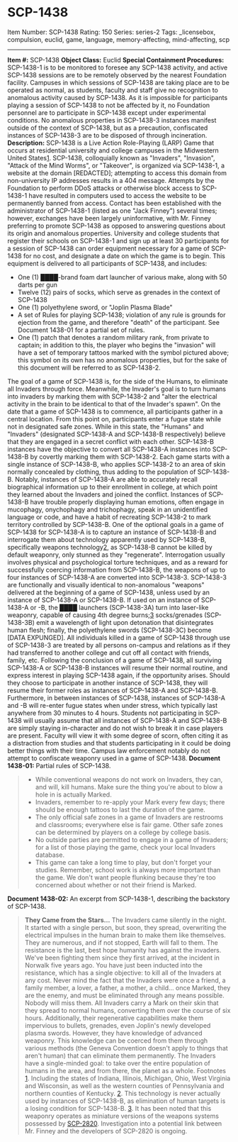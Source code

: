 # SCP-1438
Item Number: SCP-1438
Rating: 150
Series: series-2
Tags: _licensebox, compulsion, euclid, game, language, memory-affecting, mind-affecting, scp

---

**Item #:** SCP-1438
**Object Class:** Euclid
**Special Containment Procedures:** SCP-1438-1 is to be monitored to foresee any SCP-1438 activity, and active SCP-1438 sessions are to be remotely observed by the nearest Foundation facility. Campuses in which sessions of SCP-1438 are taking place are to be operated as normal, as students, faculty and staff give no recognition to anomalous activity caused by SCP-1438. As it is impossible for participants playing a session of SCP-1438 to not be affected by it, no Foundation personnel are to participate in SCP-1438 except under experimental conditions.
No anomalous properties in SCP-1438-3 instances manifest outside of the context of SCP-1438, but as a precaution, confiscated instances of SCP-1438-3 are to be disposed of through incineration.
**Description:** SCP-1438 is a Live Action Role-Playing (LARP) Game that occurs at residential university and college campuses in the Midwestern United States[1](javascript:;). SCP-1438, colloquially known as "Invaders", "Invasion", "Attack of the Mind Worms", or "Takeover", is organized via SCP-1438-1, a website at the domain [REDACTED]; attempting to access this domain from non-university IP addresses results in a 404 message. Attempts by the Foundation to perform DDoS attacks or otherwise block access to SCP-1438-1 have resulted in computers used to access the website to be permanently banned from access. Contact has been established with the administrator of SCP-1438-1 (listed as one "Jack Finney") several times; however, exchanges have been largely uninformative, with Mr. Finney preferring to promote SCP-1438 as opposed to answering questions about its origin and anomalous properties.
University and college students that register their schools on SCP-1438-1 and sign up at least 30 participants for a session of SCP-1438 can order equipment necessary for a game of SCP-1438 for no cost, and designate a date on which the game is to begin.
This equipment is delivered to all participants of SCP-1438, and includes:
  * One (1) ████-brand foam dart launcher of various make, along with 50 darts per gun
  * Twelve (12) pairs of socks, which serve as grenades in the context of SCP-1438
  * One (1) polyethylene sword, or "Joplin Plasma Blade"
  * A set of Rules for playing SCP-1438; violation of any rule is grounds for ejection from the game, and therefore "death" of the participant. See Document 1438-01 for a partial set of rules.
  * One (1) patch that denotes a random military rank, from private to captain; in addition to this, the player who begins the "invasion" will have a set of temporary tattoos marked with the symbol pictured above; this symbol on its own has no anomalous properties, but for the sake of this document will be referred to as SCP-1438-2.

The goal of a game of SCP-1438 is, for the side of the Humans, to eliminate all Invaders through force. Meanwhile, the Invader's goal is to turn humans into invaders by marking them with SCP-1438-2 and "alter the electrical activity in the brain to be identical to that of the Invader's spawn".
On the date that a game of SCP-1438 is to commence, all participants gather in a central location. From this point on, participants enter a fugue state while not in designated safe zones. While in this state, the "Humans" and "Invaders" (designated SCP-1438-A and SCP-1438-B respectively) believe that they are engaged in a secret conflict with each other. SCP-1438-B instances have the objective to convert all SCP-1438-A instances into SCP-1438-B by covertly marking them with SCP-1438-2. Each game starts with a single instance of SCP-1438-B, who applies SCP-1438-2 to an area of skin normally concealed by clothing, thus adding to the population of SCP-1438-B.
Notably, instances of SCP-1438-A are able to accurately recall biographical information up to their enrollment in college, at which point they learned about the Invaders and joined the conflict. Instances of SCP-1438-B have trouble properly displaying human emotions, often engage in mucophagy, onychophagy and trichophagy, speak in an unidentified language or code, and have a habit of recreating SCP-1438-2 to mark territory controlled by SCP-1438-B.
One of the optional goals in a game of SCP-1438 for SCP-1438-A is to capture an instance of SCP-1438-B and interrogate them about technology apparently used by SCP-1438-B, specifically weapons technology[2](javascript:;), as SCP-1438-B cannot be killed by default weaponry, only stunned as they "regenerate". Interrogation usually involves physical and psychological torture techniques, and as a reward for successfully coercing information from SCP-1438-B, the weapons of up to four instances of SCP-1438-A are converted into SCP-1438-3.
SCP-1438-3 are functionally and visually identical to non-anomalous "weapons" delivered at the beginning of a game of SCP-1438, unless used by an instance of SCP-1438-A or SCP-1438-B. If used on an instance of SCP-1438-A or -B, the ████ launchers (SCP-1438-3A) turn into laser-like weaponry, capable of causing 4th degree burns;[3](javascript:;) socks/grenades (SCP-1438-3B) emit a wavelength of light upon detonation that disintegrates human flesh; finally, the polyethylene swords (SCP-1438-3C) become [DATA EXPUNGED]. All individuals killed in a game of SCP-1438 through use of SCP-1438-3 are treated by all persons on-campus and relations as if they had transferred to another college and cut off all contact with friends, family, etc.
Following the conclusion of a game of SCP-1438, all surviving SCP-1438-A or SCP-1438-B instances will resume their normal routine, and express interest in playing SCP-1438 again, if the opportunity arises. Should they choose to participate in another instance of SCP-1438, they will resume their former roles as instances of SCP-1438-A and SCP-1438-B. Furthermore, in between instances of SCP-1438, instances of SCP-1438-A and -B will re-enter fugue states when under stress, which typically last anywhere from 30 minutes to 4 hours.
Students not participating in SCP-1438 will usually assume that all instances of SCP-1438-A and SCP-1438-B are simply staying in-character and do not wish to break it in case players are present. Faculty will view it with some degree of scorn, often citing it as a distraction from studies and that students participating in it could be doing better things with their time. Campus law enforcement notably do not attempt to confiscate weaponry used in a game of SCP-1438.
**Document 1438-01:** Partial rules of SCP-1438.
>   * While conventional weapons do not work on Invaders, they can, and will, kill humans. Make sure the thing you're about to blow a hole in is actually Marked.
>   * Invaders, remember to re-apply your Mark every few days; there should be enough tattoos to last the duration of the game.
>   * The only official safe zones in a game of Invaders are restrooms and classrooms; everywhere else is fair game. Other safe zones can be determined by players on a college by college basis.
>   * No outside parties are permitted to engage in a game of Invaders; for a list of those playing the game, check your local Invaders database.
>   * This game can take a long time to play, but don't forget your studies. Remember, school work is always more important than the game. We don't want people flunking because they're too concerned about whether or not their friend is Marked.
> 

**Document 1438-02:** An excerpt from SCP-1438-1, describing the backstory of SCP-1438.
> **They Came from the Stars…**
> The Invaders came silently in the night. It started with a single person, but soon, they spread, overwriting the electrical impulses in the human brain to make them like themselves. They are numerous, and if not stopped, Earth will fall to them.
> The resistance is the last, best hope humanity has against the invaders. We've been fighting them since they first arrived, at the incident in Norwalk five years ago. You have just been inducted into the resistance, which has a single objective: to kill all of the Invaders at any cost. Never mind the fact that the Invaders were once a friend, a family member, a lover, a father, a mother, a child… once Marked, they are the enemy, and must be eliminated through any means possible. Nobody will miss them.
> All Invaders carry a Mark on their skin that they spread to normal humans, converting them over the course of six hours. Additionally, their regenerative capabilities make them impervious to bullets, grenades, even Joplin's newly developed plasma swords. However, they have knowledge of advanced weaponry. This knowledge can be coerced from them through various methods (the Geneva Convention doesn't apply to things that aren't human) that can eliminate them permanently. The Invaders have a single-minded goal: to take over the entire population of humans in the area, and from there, the planet as a whole.
Footnotes
[1](javascript:;). Including the states of Indiana, Illinois, Michigan, Ohio, West Virginia and Wisconsin, as well as the western counties of Pennsylvania and northern counties of Kentucky.
[2](javascript:;). This technology is never actually used by instances of SCP-1438-B, as elimination of human targets is a losing condition for SCP-1438-B.
[3](javascript:;). It has been noted that this weaponry operates as miniature versions of the weapons systems possessed by [SCP-2820](/scp-2820). Investigation into a potential link between Mr. Finney and the developers of SCP-2820 is ongoing.
